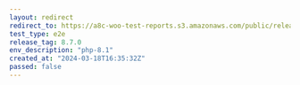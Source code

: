 ```yaml
---
layout: redirect
redirect_to: https://a8c-woo-test-reports.s3.amazonaws.com/public/release/8.7.0/php-8.1/e2e/index.html
test_type: e2e
release_tag: 8.7.0
env_description: "php-8.1"
created_at: "2024-03-18T16:35:32Z"
passed: false
---
```

